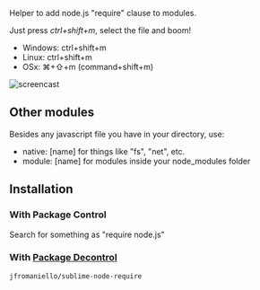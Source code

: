 Helper to add node.js "require" clause to modules. 

Just press *ctrl+shift+m*, select the file and boom! 


* Windows: ctrl+shift+m
* Linux: ctrl+shift+m
* OSx: ⌘+⇧+m (command+shift+m)

![screencast](http://i.imgur.com/wlOrt.gif)

## Other modules

Besides any javascript file you have in your directory, use:

* native: [name] for things like "fs", "net", etc.
* module: [name] for modules inside your node_modules folder


## Installation

### With Package Control

Search for something as "require node.js"

### With [Package Decontrol](https://github.com/jfromaniello/Sublime-Package-Decontrol)

~~~
jfromaniello/sublime-node-require
~~~
